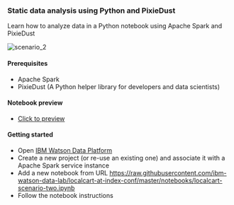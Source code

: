 ### Static data analysis using Python and PixieDust

Learn how to analyze data in a Python notebook using Apache Spark and PixieDust

![scenario_2](https://raw.githubusercontent.com/ibm-watson-data-lab/localcart-at-index-conf/master/images/scenario_2.png)

#### Prerequisites
 * Apache Spark
 * PixieDust (A Python helper library for developers and data scientists)

#### Notebook preview

 * [Click to preview](https://dataplatform.ibm.com/analytics/notebooks/v2/a363c67d-3320-4f08-9e02-f279777677dd/view?access_token=a328fb8c5349618a24db974634ec9be61eac2bc79e1d779f21d4ac31a0afd663)
 
#### Getting started

* Open [IBM Watson Data Platform](http://datascience.ibm.com/analytics)
* Create a new project (or re-use an existing one) and associate it with a Apache Spark service instance 
* Add a new notebook from URL https://raw.githubusercontent.com/ibm-watson-data-lab/localcart-at-index-conf/master/notebooks/localcart-scenario-two.ipynb
* Follow the notebook instructions
